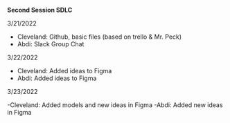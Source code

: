 **Second Session SDLC**

3/21/2022
- Cleveland: Github, basic files (based on trello & Mr. Peck)
- Abdi: Slack Group Chat 

3/22/2022
- Cleveland: Added ideas to Figma
- Abdi: Added ideas to Figma

3/23/2022

-Cleveland: Added models and new ideas in Figma
-Abdi: Added new ideas in Figma